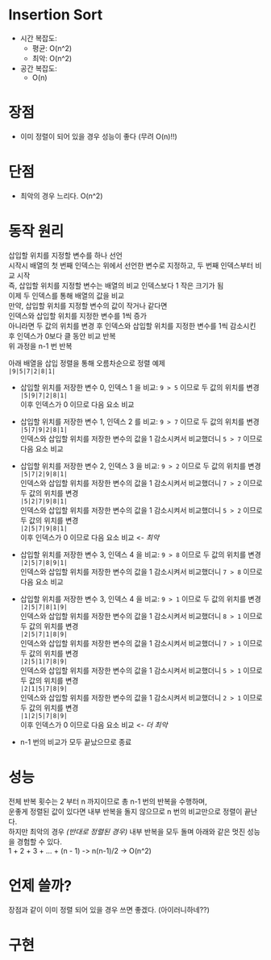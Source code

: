 # Insertion Sort
- 시간 복잡도:
  - 평균: O(n^2)
  - 최악: O(n^2)
- 공간 복잡도:
  - O(n)

# 장점
- 이미 정렬이 되어 있을 경우 성능이 좋다 (무려 O(n)!!)

# 단점
- 최악의 경우 느리다. O(n^2)

# 동작 원리
삽입할 위치를 지정할 변수를 하나 선언<br>
시작시 배열의 첫 번째 인덱스는 위에서 선언한 변수로 지정하고, 두 번째 인덱스부터 비교 시작<br>
즉, 삽입할 위치를 지정할 변수는 배열의 비교 인덱스보다 1 작은 크기가 됨<br>
이제 두 인덱스를 통해 배열의 값을 비교<br>
만약, 삽입할 위치를 지정할 변수의 값이 작거나 같다면<br>
인덱스와 삽입할 위치를 지정한 변수를 1씩 증가<br>
아니라면 두 값의 위치를 변경 후 인덱스와 삽입할 위치를 지정한 변수를 1씩 감소시킨 후 인덱스가 0보다 클 동안 비교 반복<br>
위 과정을 n-1 번 반복

아래 배열을 삽입 정렬을 통해 오름차순으로 정렬 예제<br>
`|9|5|7|2|8|1|`

- 삽입할 위치를 저장한 변수 0, 인덱스 1 을 비교: `9 > 5` 이므로 두 값의 위치를 변경<br>
`|5|9|7|2|8|1|`<br>
이후 인덱스가 0 이므로 다음 요소 비교

- 삽입할 위치를 저장한 변수 1, 인덱스 2 를 비교: `9 > 7` 이므로 두 값의 위치를 변경<br>
`|5|7|9|2|8|1|`<br>
인덱스와 삽입할 위치를 저장한 변수의 값을 1 감소시켜서 비교했더니 `5 > 7` 이므로 다음 요소 비교

- 삽입할 위치를 저장한 변수 2, 인덱스 3 을 비교: `9 > 2` 이므로 두 값의 위치를 변경<br>
`|5|7|2|9|8|1|`<br>
인덱스와 삽입할 위치를 저장한 변수의 값을 1 감소시켜서 비교했더니 `7 > 2` 이므로 두 값의 위치를 변경<br>
`|5|2|7|9|8|1|`<br>
인덱스와 삽입할 위치를 저장한 변수의 값을 1 감소시켜서 비교했더니 `5 > 2` 이므로 두 값의 위치를 변경<br>
`|2|5|7|9|8|1|`<br>
이후 인덱스가 0 이므로 다음 요소 비교 <- *최악*

- 삽입할 위치를 저장한 변수 3, 인덱스 4 을 비교: `9 > 8` 이므로 두 값의 위치를 변경<br>
`|2|5|7|8|9|1|`<br>
인덱스와 삽입할 위치를 저장한 변수의 값을 1 감소시켜서 비교했더니 `7 > 8` 이므로 다음 요소 비교

- 삽입할 위치를 저장한 변수 3, 인덱스 4 을 비교: `9 > 1` 이므로 두 값의 위치를 변경<br>
`|2|5|7|8|1|9|`<br>
인덱스와 삽입할 위치를 저장한 변수의 값을 1 감소시켜서 비교했더니 `8 > 1` 이므로 두 값의 위치를 변경<br>
`|2|5|7|1|8|9|`<br>
인덱스와 삽입할 위치를 저장한 변수의 값을 1 감소시켜서 비교했더니 `7 > 1` 이므로 두 값의 위치를 변경<br>
`|2|5|1|7|8|9|`<br>
인덱스와 삽입할 위치를 저장한 변수의 값을 1 감소시켜서 비교했더니 `5 > 1` 이므로 두 값의 위치를 변경<br>
`|2|1|5|7|8|9|`<br>
인덱스와 삽입할 위치를 저장한 변수의 값을 1 감소시켜서 비교했더니 `2 > 1` 이므로 두 값의 위치를 변경<br>
`|1|2|5|7|8|9|`<br>
이후 인덱스가 0 이므로 다음 요소 비교 <- *더 최악*

- n-1 번의 비교가 모두 끝났으므로 종료

# 성능
전체 반복 횟수는 2 부터 n 까지이므로 총 n-1 번의 반복을 수행하며,<br>
운좋게 정렬된 값이 있다면 내부 반복을 돌지 않으므로 n 번의 비교만으로 정렬이 끝난다.<br>
하지만 최악의 경우 _(반대로 정렬된 경우)_ 내부 반복을 모두 돌며 아래와 같은 멋진 성능을 경험할 수 있다.<br>
1 + 2 + 3 + ... + (n - 1) -> n(n-1)/2 -> O(n^2)

# 언제 쓸까?
장점과 같이 이미 정렬 되어 있을 경우 쓰면 좋겠다. (아이러니하네??)

# 구현
